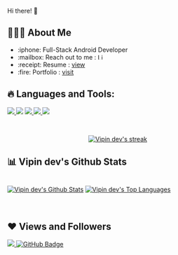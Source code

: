 Hi there! :wave:


## 👨🏻‍💻 About Me

<ul>
  
<li>:iphone: Full-Stack Android Developer </li>
<li><g-emoji class="g-emoji" alias="mailbox" fallback-src="https://github.githubassets.com/images/icons/emoji/unicode/1f4eb.png">:mailbox:</g-emoji> Reach out to me :
 <a href="https://www.linkedin.com/in/vipin-dev/" rel="nofollow"><img src="https://cdn.worldvectorlogo.com/logos/linkedin-icon-2.svg" alt="Linkedin" width="13" height="13"/></a>         </li>
 <li>:receipt: Resume : <a href="https://drive.google.com/file/d/1akwjBbycw5573JfTR7GvyIx7v3LAIDgJ/view">view</a></li>
  
  <li>:fire: Portfolio : <a href="https://vipindevanz.github.io/">visit</a></li>
</ul>

## 🔥 Languages and Tools:

<p align="left"> 
    <a href="https://www.android.com" target="_blank"> <img src="https://img.icons8.com/ios-filled/50/26e07f/android-os.png"/> </a>
    <a href="https://www.github.com" target="_blank"> <img src="https://img.icons8.com/ios-filled/50/4a90e2/github.png"/></a>
    <a href="https://www.java.com" target="_blank"> <img src="https://img.icons8.com/color/48/000000/java-coffee-cup-logo.png"/> </a>
    <a href="https://www.kotlin.org" target="_blank"> <img src="https://img.icons8.com/color/48/4a90e2/kotlin.png"/> </a>
    <a href="https://firebase.google.com/" target="_blank"> <img src="https://img.icons8.com/color/48/000000/firebase.png"/> </a> 
</p>

<!-- [![React Badge](https://img.shields.io/badge/-React-61DBFB?style=for-the-badge&labelColor=black&logo=react&logoColor=61DBFB)](#)  [![Javascript Badge](https://img.shields.io/badge/-Javascript-F0DB4F?style=for-the-badge&labelColor=black&logo=javascript&logoColor=F0DB4F)](#) [![Typescript Badge](https://img.shields.io/badge/-Typescript-007acc?style=for-the-badge&labelColor=black&logo=typescript&logoColor=007acc)](#) [![Nodejs Badge](https://img.shields.io/badge/-Nodejs-3C873A?style=for-the-badge&labelColor=black&logo=node.js&logoColor=3C873A)](#) [![GraphQL Badge](https://img.shields.io/badge/-GraphQl-e535ab?style=for-the-badge&labelColor=black&logo=node.js&logoColor=e535ab)](#) -->
<br/>

<p align="center">
    <a href="https://github.com/vipindev/github-readme-streak-stats">
        <img title="🔥 Get streak stats for your profile at git.io/streak-stats" alt="Vipin dev's streak" src="https://github-readme-streak-stats.herokuapp.com/?user=vipindevanz&theme=black-ice&hide_border=true&stroke=0000&background=060A0CD0"/>
    </a>
</p>

## 📊 Vipin dev's Github Stats

  <br/>
    <a href="https://github.com/vipindevanz/github-readme-stats"><img alt="Vipin dev's Github Stats" src="https://github-readme-stats.vercel.app/api?username=vipindevanz&show_icons=true&count_private=true&theme=react&hide_border=true&bg_color=0D1117" /></a>
  <a href="https://github.com/vipindevanz/github-readme-stats"><img alt="Vipin dev's Top Languages" src="https://github-readme-stats.vercel.app/api/top-langs/?username=vipindevanz&langs_count=8&count_private=true&layout=compact&theme=react&hide_border=true&bg_color=0D1117" /></a>
  <br/>

<br/>
<br/>

## ❤ Views and Followers
<a href="https://github.com/Meghna-DAS/github-profile-views-counter">
    <img src="https://komarev.com/ghpvc/?username=vipindevanz">
</a>
<a href="https://github.com/vipindevanz?tab=followers"><img src="https://img.shields.io/github/followers/vipindevanz?label=Followers&style=social" alt="GitHub Badge"></a>
